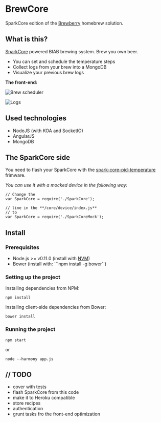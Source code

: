 BrewCore
========

SparkCore edition of the [Brewberry][1] homebrew solution.

What is this?
-------------
[SparkCore][2] powered BIAB brewing system. Brew you own beer.

 - You can set and schedule the temperature steps
 - Collect logs from your brew into a MongoDB
 - Visualize your previous brew logs

**The front-end:**

![Brew scheduler][3]

![Logs][4]
 
Used technologies
-----------------

 - NodeJS (with KOA and SocketIO)
 - AngularJS
 - MongoDB

The SparkCore side
-----------------
You need to flash your SparkCore with the [spark-core-pid-temperature][5] frimware.

*You can use it with a mocked device in the following way:*

    // Change the 
    var SparkCore = require('./SparkCore');
    
    // line in the **/core/device/index.js** 
    // to 
    var SparkCore = require('./SparkCoreMock');

Install
-------

### Prerequisites ###

* Node.js >= v0.11.0 (install with [NVM](https://github.com/creationix/nvm))
* Bower (install with: ```npm install -g bower``)

### Setting up the project ###

Installing dependencies from NPM:
```
npm install
```

Installing client-side dependencies from Bower:
```
bower install
```
### Running the project ###

```
npm start
```
or
```
node --harmony app.js
```

// TODO
-------

 - cover with tests
 - flash SparkCore from this code
 - make it to Heroku compatible
 - store recipes
 - authentication
 - grunt tasks fro the front-end optimization


  [1]: https://github.com/brewfactory/Brewberry
  [2]: https://www.spark.io/
  [3]: https://www.dropbox.com/s/fr43wy29lvuuvku/Screen%20Shot%202014-06-30%20at%2009.00.33.png?dl=1
  [4]: https://www.dropbox.com/s/zuq4uum6gsx1595/Screen%20Shot%202014-06-30%20at%2009.01.04.png?dl=1
  [5]: https://github.com/brewfactory/spark-core-pid-temperature
